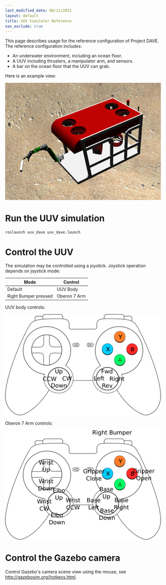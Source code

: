 ```yaml
---
last_modified_date: 08/11/2021
layout: default
title: UUV Simulator Reference
nav_exclude: true
---
```


This page describes usage for the reference configuration of Project DAVE.  The reference configuration includes:

* An underwater environment, including an ocean floor.
* A UUV including thrusters, a manipulator arm, and sensors.
* A bar on the ocean floor that the UUV can grab.

Here is an example view:

![image](images/uuv_reference_view.png)

# Run the UUV simulation

```bash
roslaunch uuv_dave uuv_dave.launch
```
# Control the UUV
The simulation may be controlled using a joystick.  Joystick operation depends on joystick mode:

Mode | Control
--- | ---
Default | UUV Body
Right Bumper pressed | Oberon 7 Arm

UUV body controls:

![image](images/joy_uuv_controller.png)

Oberon 7 Arm controls:

![image](images/joy_arm_controller.png)

# Control the Gazebo camera
Control Gazebo's camera scene view using the mouse, see http://gazebosim.org/hotkeys.html.